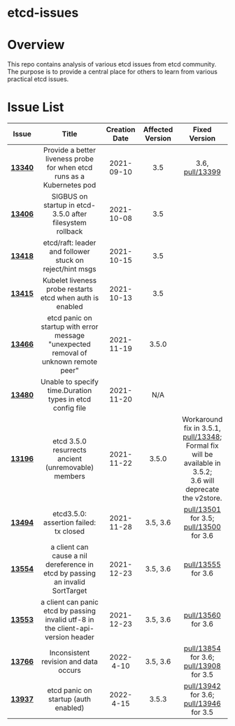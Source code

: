 etcd-issues 
======
# Overview
This repo contains analysis of various etcd issues from etcd community. The purpose is to provide a central place for others to learn from various practical etcd issues.

# Issue List
| Issue   |      Title      |  Creation Date |  Affected Version | Fixed Version |
|----------|:-------------:|:------:|:------:|:------:|
| **[13340](13340)** |  Provide a better liveness probe for when etcd runs as a Kubernetes pod | 2021-09-10 | 3.5 | 3.6, [pull/13399](https://github.com/etcd-io/etcd/pull/13399)|
| **[13406](13406)** |  SIGBUS on startup in etcd-3.5.0 after filesystem rollback | 2021-10-08 | 3.5 | |
| **[13418](13418)** |  etcd/raft: leader and follower stuck on reject/hint msgs  | 2021-10-15 | 3.5 | |
| **[13415](13415)** |  Kubelet liveness probe restarts etcd when auth is enabled  | 2021-10-13 | 3.5 | |
| **[13466](13466)** |  etcd panic on startup with error message "unexpected removal of unknown remote peer"   | 2021-11-19 | 3.5.0 | |
| **[13480](13480)** |  Unable to specify time.Duration types in etcd config file   | 2021-11-20 | N/A | |
| **[13196](13196)** |  etcd 3.5.0 resurrects ancient (unremovable) members  | 2021-11-22 | 3.5.0 | Workaround fix in 3.5.1, [pull/13348](https://github.com/etcd-io/etcd/pull/13348); <br />Formal fix will be available in 3.5.2; <br />3.6 will deprecate the v2store.|
| **[13494](13494)** |  etcd3.5.0: assertion failed: tx closed  | 2021-11-28 | 3.5, 3.6 | [pull/13501](https://github.com/etcd-io/etcd/pull/13501) for 3.5; <br /> [pull/13500](https://github.com/etcd-io/etcd/pull/13500) for 3.6 |
| **[13554](13554)** |  a client can cause a nil dereference in etcd by passing an invalid SortTarget  | 2021-12-23 | 3.5, 3.6 | [pull/13555](https://github.com/etcd-io/etcd/pull/13555) for 3.6 |
| **[13553](13553)** |  a client can panic etcd by passing invalid utf-8 in the client-api-version header  | 2021-12-23 | 3.5, 3.6 | [pull/13560](https://github.com/etcd-io/etcd/pull/13560) for 3.6 |
| **[13766](13766)** |  Inconsistent revision and data occurs  | 2022-4-10 | 3.5, 3.6 | [pull/13854](https://github.com/etcd-io/etcd/pull/13854) for 3.6; <br /> [pull/13908](https://github.com/etcd-io/etcd/pull/13908) for 3.5|
| **[13937](13937)** |  etcd panic on startup (auth enabled)  | 2022-4-15 | 3.5.3 | [pull/13942](https://github.com/etcd-io/etcd/pull/13942) for 3.6; <br /> [pull/13946](https://github.com/etcd-io/etcd/pull/13946) for 3.5|

